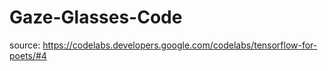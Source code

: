 # Gaze-Glasses-Code

source: https://codelabs.developers.google.com/codelabs/tensorflow-for-poets/#4
